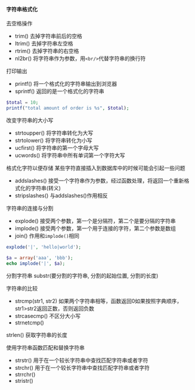 #### 字符串格式化
去空格操作
- trim()    去掉字符串前后的空格
- ltrim()   去掉字符串左空格
- rtrim()   去掉字符串的右空格
- nl2br()   将字符串作为参数，用`<br/>`代替字符串的换行符

打印输出
- printf()  将一个格式化的字符串输出到浏览器
- sprintf() 返回的是一个格式化的字符串
```php
$total = 10;
printf("total amount of order is %s", $total);
```

改变字符串的大小写
- strtoupper()  将字符串转化为大写
- strtolower()  将字符串转化为小写
- ucfirst()     将字符串的第一个字母大写
- ucwords()     将字符串中所有单词第一个字符大写

格式化字符以便存储
某些字符直接插入到数据库中的时候可能会引起一些问题
- addslashes()      接受一个字符串作为参数，经过函数处理，将返回一个重新格式化的字符串(转义)
- stripslashes()    与addslashes()作用相反


字符串的连接与分割
- explode() 接受两个参数，第一个是分隔符，第二个是要分隔的字符串
- implode() 接受两个参数，第一个用于连接的字符，第二个参数是数组
- join()    作用和`implode()`相同
```php
explode('|', 'hello|world');

$a = array('aaa', 'bbb');
echo implode('|', $a); 
```

分割字符串
substr(要分割的字符串, 分割的起始位置, 分割的长度)

字符串的比较
- strcmp(str1, str2) 如果两个字符串相等，函数返回0如果按照字典顺序，str1>str2返回正数，否则返回负数
- strcasecmp() 不区分大小写
- strnetcmp() 

strlen() 获取字符串的长度

使用字符串函数匹配和替换字符串
- strstr()  用于在一个较长字符串中查找匹配字符串或者字符
- strchr()  用于在一个较长字符串中查找匹配字符串或者字符
- strrchr()
- stristr()

























